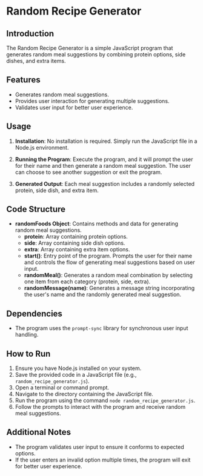 # Random Recipe Generator

## Introduction
The Random Recipe Generator is a simple JavaScript program that generates random meal suggestions by combining protein options, side dishes, and extra items.

## Features
- Generates random meal suggestions.
- Provides user interaction for generating multiple suggestions.
- Validates user input for better user experience.

## Usage
1. **Installation**: No installation is required. Simply run the JavaScript file in a Node.js environment.

2. **Running the Program**: Execute the program, and it will prompt the user for their name and then generate a random meal suggestion. The user can choose to see another suggestion or exit the program.

3. **Generated Output**: Each meal suggestion includes a randomly selected protein, side dish, and extra item.

## Code Structure
- **randomFoods Object**: Contains methods and data for generating random meal suggestions.
  - **protein**: Array containing protein options.
  - **side**: Array containing side dish options.
  - **extra**: Array containing extra item options.
  - **start()**: Entry point of the program. Prompts the user for their name and controls the flow of generating meal suggestions based on user input.
  - **randomMeal()**: Generates a random meal combination by selecting one item from each category (protein, side, extra).
  - **randomMessage(name)**: Generates a message string incorporating the user's name and the randomly generated meal suggestion.

## Dependencies
- The program uses the `prompt-sync` library for synchronous user input handling.

## How to Run
1. Ensure you have Node.js installed on your system.
2. Save the provided code in a JavaScript file (e.g., `random_recipe_generator.js`).
3. Open a terminal or command prompt.
4. Navigate to the directory containing the JavaScript file.
5. Run the program using the command `node random_recipe_generator.js`.
6. Follow the prompts to interact with the program and receive random meal suggestions.

## Additional Notes
- The program validates user input to ensure it conforms to expected options.
- If the user enters an invalid option multiple times, the program will exit for better user experience.